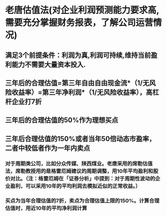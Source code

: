 
# 老唐估值法(对企业利润预测能力要求高, 需要充分掌握财务报表，了解公司运营情况)

## 满足3个前提条件：利润为真,利润可持续,维持当前盈利能力不需要大量资本投入.
## 三年后的合理估值=第三年自由自由现金流*（1/无风险收益率）=第三年净利润*（1/无风险收益率），高杠杆企业打7折
## 三年后的合理估值的50%作为理想买点
## 三年后合理估值的150%或者当年50倍动态市盈率，二者中较低者作为一年内卖点

### 对于周期类公司，比如分众传媒、陕西煤业。老唐采用的席勒估值法，席勒教授用的是格雷厄姆建议的周期调整，用10年平均盈利和股价对比。（注：格雷厄姆在「证券分析」中提到：对于周期性波动的企业盈利，可以采用10年的平均利润去模拟近似的正常收益。）

### 买点为当年合理估值的7折，卖点为合理估值上限的150%。计算合理估值时，用近10年的平均净利润计算

